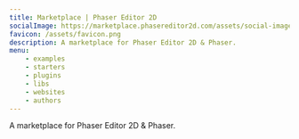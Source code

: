 ```yaml
---
title: Marketplace | Phaser Editor 2D
socialImage: https://marketplace.phasereditor2d.com/assets/social-image.jpg
favicon: /assets/favicon.png
description: A marketplace for Phaser Editor 2D & Phaser.
menu:
    - examples
    - starters
    - plugins
    - libs
    - websites
    - authors
---
```


A marketplace for Phaser Editor 2D & Phaser.